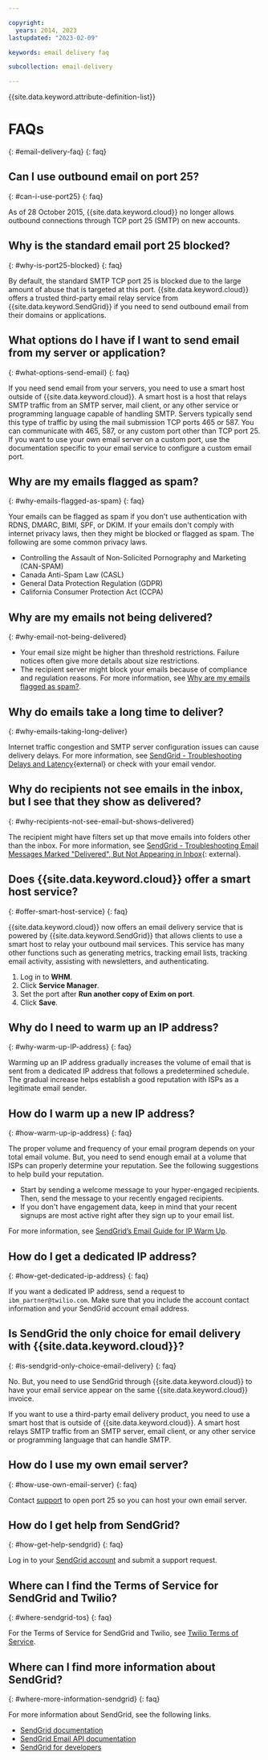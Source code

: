 ```yaml
---

copyright:
  years: 2014, 2023
lastupdated: "2023-02-09"

keywords: email delivery faq

subcollection: email-delivery

---
```


{{site.data.keyword.attribute-definition-list}}

# FAQs
{: #email-delivery-faq}
{: faq}

## Can I use outbound email on port 25?
{: #can-i-use-port25}
{: faq}

As of 28 October 2015, {{site.data.keyword.cloud}} no longer allows outbound connections through TCP port 25 (SMTP) on new accounts.

## Why is the standard email port 25 blocked?
{: #why-is-port25-blocked}
{: faq}

By default, the standard SMTP TCP port 25 is blocked due to the large amount of abuse that is targeted at this port. {{site.data.keyword.cloud}} offers a trusted third-party email relay service from {{site.data.keyword.SendGrid}} if you need to send outbound email from their domains or applications.

## What options do I have if I want to send email from my server or application?
{: #what-options-send-email}
{: faq}

If you need send email from your servers, you need to use a smart host outside of {{site.data.keyword.cloud}}. A smart host is a host that relays SMTP traffic from an SMTP server, mail client, or any other service or programming language capable of handling SMTP. Servers typically send this type of traffic by using the mail submission TCP ports 465 or 587. You can communicate with 465, 587, or any custom port other than TCP port 25. If you want to use your own email server on a custom port, use the documentation specific to your email service to configure a custom email port.

## Why are my emails flagged as spam?
{: #why-emails-flagged-as-spam}
{: faq}

Your emails can be flagged as spam if you don't use authentication with RDNS, DMARC, BIMI, SPF, or DKIM. If your emails don't comply with internet privacy laws, then they might be blocked or flagged as spam. The following are some common privacy laws.

- Controlling the Assault of Non-Solicited Pornography and Marketing (CAN-SPAM)
- Canada Anti-Spam Law (CASL)
- General Data Protection Regulation (GDPR)
- California Consumer Protection Act (CCPA)

## Why are my emails not being delivered?
{: #why-email-not-being-delivered}

- Your email size might be higher than threshold restrictions. Failure notices often give more details about size restrictions.
- The recipient server might block your emails because of compliance and regulation reasons. For more information, see [Why are my emails flagged as spam?](#why-emails-flagged-as-spam).

## Why do emails take a long time to deliver?
{: #why-emails-taking-long-deliver}

Internet traffic congestion and SMTP server configuration issues can cause delivery delays. For more information, see [SendGrid - Troubleshooting Delays and Latency](https://docs.sendgrid.com/ui/account-and-settings/troubleshooting-delays-and-latency){external} or check with your email vendor.

## Why do recipients not see emails in the inbox, but I see that they show as delivered?
{: #why-recipients-not-see-email-but-shows-delivered}

The recipient might have filters set up that move emails into folders other than the inbox. For more information, see [SendGrid - Troubleshooting Email Messages Marked "Delivered", But Not Appearing in Inbox](https://support.sendgrid.com/hc/en-us/articles/4408443310619-Troubleshooting-Email-Messages-Marked-Delivered-But-Not-Appearing-in-Inbox){: external}.

## Does {{site.data.keyword.cloud}} offer a smart host service?
{: #offer-smart-host-service}
{: faq}

{{site.data.keyword.cloud}} now offers an email delivery service that is powered by {{site.data.keyword.SendGrid}} that allows clients to use a smart host to relay your outbound mail services. This service has many other functions such as generating metrics, tracking email lists, tracking email activity, assisting with newsletters, and authenticating.

1. Log in to **WHM**.
2. Click **Service Manager**.
3. Set the port after **Run another copy of Exim on port**.
4. Click **Save**.

## Why do I need to warm up an IP address?
{: #why-warm-up-IP-address}
{: faq}

Warming up an IP address gradually increases the volume of email that is sent from a dedicated IP address that follows a predetermined schedule. The gradual increase helps establish a good reputation with ISPs as a legitimate email sender.

## How do I warm up a new IP address?
{: #how-warm-up-ip-address}
{: faq}

The proper volume and frequency of your email program depends on your total email volume. But, you need to send enough email at a volume that ISPs can properly determine your reputation. See the following suggestions to help build your reputation.

- Start by sending a welcome message to your hyper-engaged recipients. Then, send the message to your recently engaged recipients.
- If you don't have engagement data, keep in mind that your recent signups are most active right after they sign up to your email list.

For more information, see [SendGrid’s Email Guide for IP Warm Up](https://sendgrid.com/resource/email-guide-ip-warm-up/).

## How do I get a dedicated IP address?
{: #how-get-dedicated-ip-address}
{: faq}

If you want a dedicated IP address, send a request to `ibm_partner@twilio.com`. Make sure that you include the account contact information and your SendGrid account email address.

## Is SendGrid the only choice for email delivery with {{site.data.keyword.cloud}}?
{: #is-sendgrid-only-choice-email-delivery}
{: faq}

No. But, you need to use SendGrid through {{site.data.keyword.cloud}} to have your email service appear on the same {{site.data.keyword.cloud}} invoice.

If you want to use a third-party email delivery product, you need to use a smart host that is outside of {{site.data.keyword.cloud}}. A smart host relays SMTP traffic from an SMTP server, email client, or any other service or programming language that can handle SMTP.

## How do I use my own email server?
{: #how-use-own-email-server}
{: faq}

Contact [support](/docs/get-support?topic=get-support-using-avatar#getting-support) to open port 25 so you can host your own email server.

## How do I get help from SendGrid?
{: #how-get-help-sendgrid}
{: faq}

Log in to your [SendGrid account](https://support.sendgrid.com/hc/en-us) and submit a support request.

## Where can I find the Terms of Service for SendGrid and Twilio?
{: #where-sendgrid-tos}
{: faq}

For the Terms of Service for SendGrid and Twilio, see [Twilio Terms of Service](https://www.twilio.com/legal/tos).

## Where can I find more information about SendGrid?
{: #where-more-information-sendgrid}
{: faq}

For more information about SendGrid, see the following links.

- [SendGrid documentation](https://sendgrid.com/docs/)
- [SendGrid Email API documentation](https://www.twilio.com/sendgrid/email-api)
- [SendGrid for developers](https://sendgrid.com/docs/for-developers/)
